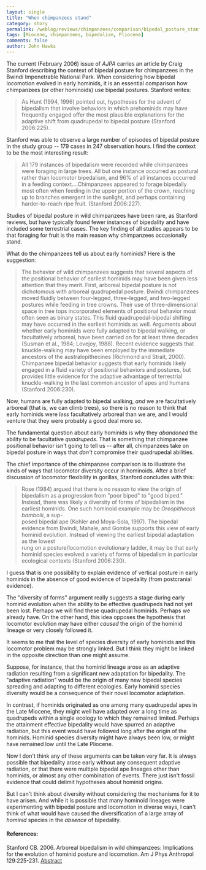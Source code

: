 ```yaml
---
layout: single 
title: "When chimpanzees stand" 
category: story
permalink: /weblog/reviews/chimpanzees/comparison/bipedal_posture_stanford_2006.html
tags: [Miocene, chimpanzees, bipedalism, Pliocene] 
comments: false 
author: John Hawks 
---
```



<p>
The current (February 2006) issue of <i>AJPA</i> carries an article by Craig Stanford describing the context of bipedal posture for chimpanzees in the Bwindi Impenetrable National Park. When considering how bipedal locomotion evolved in early hominids, it is an essential comparison how chimpanzees (or other hominoids) use bipedal postures. Stanford writes: 
</p>

<blockquote>As Hunt (1994, 1996) pointed out, hypotheses for the advent of bipedalism that involve behaviors in which prehominids may have frequently engaged offer the most plausible explanations for the adaptive shift from quadrupedal to bipedal posture (Stanford 2006:225). </blockquote>

<p>
Stanford was able to observe a large number of episodes of bipedal posture in the study group -- 179 cases in 247 observation hours. I find the context to be the most interesting result: 
</p>

<blockquote>All 179 instances of bipedalism were recorded while chimpanzees were foraging in large trees. All but one instance occurred as postural rather than locomotor bipedalism, and 96% of all instances occurred in a feeding context....Chimpanzees appeared to forage bipedally most often when feeding in the upper portion of the crown, reaching up to branches emergent in the sunlight, and perhaps containing harder-to-reach ripe fruit.  (Stanford 2006:227). </blockquote>

<p>
Studies of bipedal posture in wild chimpanzees have been rare, as Stanford reviews, but have typically found fewer instances of bipedality and have included some terrestrial cases. The key finding of all studies appears to be that foraging for fruit is the main reason why chimpanzees occasionally stand. 
</p>

<p>
What do the chimpanzees tell us about early hominids? Here is the suggestion: 
</p>

<blockquote>The behavior of wild chimpanzees suggests that several aspects of the positional behavior of earliest hominids may have been given less attention that they merit. First, arboreal bipedal posture is not dichotomous with arboreal quadrupedal posture. Bwindi chimpanzees moved fluidly between four-legged, three-legged, and two-legged postures while feeding in tree crowns. Their use of three-dimensional space in tree tops incorporated elements of positional behavior most often seen as binary states. This fluid quadrupedal-bipedal shifting may have occurred in the earliest hominids as well. Arguments about whether early hominids were fully adapted to bipedal walking, or facultatively arboreal, have been carried on for at least three decades (Susman et al., 1984; Lovejoy, 1988). Recent evidence suggests that knuckle-walking may have been employed by the immediate ancestors of the australopithecines (Richmond and Strait, 2000). Chimpanzee bipedal behavior suggests that early hominids likely engaged in a fluid variety of positional behaviors and postures, but provides little evidence for the adaptive advantage of terrestrial knuckle-walking in the last common ancestor of apes and humans (Stanford 2006:230).</blockquote>
</p>

<p>
Now, humans are fully adapted to bipedal walking, <i>and</i> we are facultatively arboreal (that is, we can climb trees), so there is no reason to think that early hominids were <i>less</i> facultatively arboreal than we are, and I would venture that they were probably a good deal more so.
</p>

<p>
The fundamental question about early hominids is why they  <i>abandoned</i> the ability to be facultative <i>quadrupeds</i>. That is something that chimpanzee positional behavior isn't going to tell us -- after all, chimpanzees take on bipedal posture in ways that <i>don't</i> compromise their quadrupedal abilities. 
</p>

<p>
The chief importance of the chimpanzee comparison is to illustrate the kinds of ways that locomotor diversity occur in hominoids. After a brief discussion of locomotor flexibility in gorillas, Stanford concludes with this: 
</p>

<blockquote>Rose (1984) argued that there is no reason to view the origin of bipedalism as a progression from "poor biped" to "good biped." Instead, there was likely a diversity of forms of bipedalism in the earliest hominids. One such hominoid example may be <i>Oreopithecus bambolii</i>, a sup- <br />
posed bipedal ape (Kohler and Moya-Sola, 1997). The bipedal evidence from Bwindi, Mahale, and Gombe supports this view of early hominid evolution. Instead of viewing the earliest bipedal adaptation as the lowest <br />
rung on a posture/locomotion evolutionary ladder, it may be that early hominid species evolved a variety of forms of bipedalism in particular ecological contexts (Stanford 2006:230). </blockquote>

<p>
I guess that is one possibility to explain evidence of vertical posture in early hominids in the absence of good evidence of bipedality (from postcranial evidence). 
</p>

<p>
The "diversity of forms" argument really suggests a stage during early hominid evolution when the ability to be effective quadrupeds had not yet been lost. Perhaps we will find these quadrupedal hominids. Perhaps we already have. On the other hand, this idea opposes the hypothesis that locomotor evolution may have either <i>caused</i> the origin of the hominid lineage or very closely followed it. 
</p>

<p>
It seems to me that the level of species diversity of early hominids and this locomotor problem may be strongly linked. But I think they might be linked in the opposite direction than one might assume. 
</p>

<p>
Suppose, for instance, that the hominid lineage arose as an adaptive radiation resulting from a significant new adaptation for bipedality. The "adaptive radiation" would be the origin of many new bipedal species spreading and adapting to different ecologies. Early hominid species diversity would be a consequence of their novel locomotor adaptation. 
</p>

<p>
In contrast, if hominids originated as one among many quadrupedal apes in the Late Miocene, they might well have adapted over a long time as quadrupeds within a single ecology to which they remained limited. Perhaps the attainment effective bipedality would have spurred an adaptive radiation, but this event would have followed long after the origin of the hominids. Hominid species diversity might have always been low, or might have remained low until the Late Pliocene. 
</p>

<p>
Now I don't think any of these arguments can be taken very far. It is always possible that bipedality arose early without any consequent adaptive radiation, or that there were multiple bipedal ape lineages other than hominids, or almost any other combination of events. There just isn't fossil evidence that could delimit hypotheses about hominid origins. 
</p>

<p>
But I can't think about diversity without considering the mechanisms for it to have arisen. And while it is possible that many hominoid lineages were experimenting with bipedal posture and locomotion in diverse ways, I can't think of what would have caused the diversification of a large array of <i>hominid</i> species in the <i>absence</i> of bipedality. 
</p>

<h4>References:</h4>

<p class="cite">Stanford CB. 2006. Arboreal bipedalism in wild chimpanzees: Implications for the evolution of hominid posture and locomotion. Am J Phys Anthropol 129:225-231. <a href="http://www3.interscience.wiley.com/cgi-bin/abstract/112141515/ABSTRACT">Abstract</a></p>


